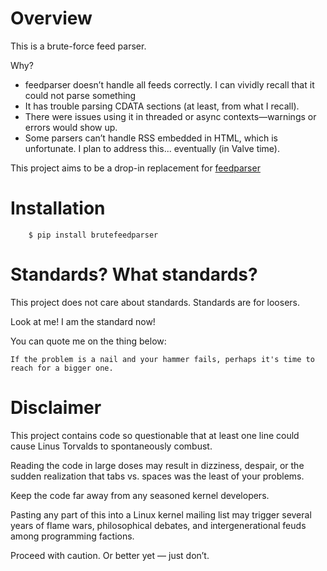 # Overview

This is a brute-force feed parser.

Why?

 - feedparser doesn’t handle all feeds correctly. I can vividly recall that it could not parse something
 - It has trouble parsing CDATA sections (at least, from what I recall).
 - There were issues using it in threaded or async contexts—warnings or errors would show up.
 - Some parsers can’t handle RSS embedded in HTML, which is unfortunate. I plan to address this... eventually (in Valve time).

This project aims to be a drop-in replacement for [feedparser](https://github.com/kurtmckee/feedparser)

# Installation

```
    $ pip install brutefeedparser
```

# Standards? What standards?

This project does not care about standards. Standards are for loosers. 

Look at me! I am the standard now!

You can quote me on the thing below:
```
If the problem is a nail and your hammer fails, perhaps it's time to reach for a bigger one.
```

# Disclaimer

This project contains code so questionable that at least one line could cause Linus Torvalds to spontaneously combust.

Reading the code in large doses may result in dizziness, despair, or the sudden realization that tabs vs. spaces was the least of your problems.

Keep the code far away from any seasoned kernel developers.

Pasting any part of this into a Linux kernel mailing list may trigger several years of flame wars, philosophical debates, and intergenerational feuds among programming factions.

Proceed with caution. Or better yet — just don’t.
